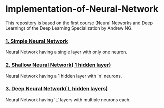 # Implementation-of-Neural-Network
This repository is based on the first course (Neural Networks and Deep Learning) of the Deep Learning Specialization by Andrew NG.


### [1. Simple Neural Network](https://github.com/Jyotigupta0225/Implementation-of-Neural-Network/tree/master/Neural%20Network%20(Scratch)/Simple%20Neural%20Network)</br>
Neural Network having a single layer with only one neuron.


### [2. Shallow Neural Network( 1 hidden layer)](https://github.com/Jyotigupta0225/Implementation-of-Neural-Network/tree/master/Neural%20Network%20(Scratch)/Shallow%20Neural%20Network(1%20hidden%20layer))</br>
Neural Network having a 1 hidden layer with 'n' neurons.


### [3. Deep Neural Network( L hidden layers)](https://github.com/Jyotigupta0225/Implementation-of-Neural-Network/tree/master/Neural%20Network%20(Scratch)/Deep%20Neural%20Network(L%20hidden%20layers))</br>
Neural Network having 'L' layers with multiple neurons each.

